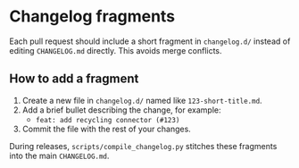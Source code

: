 # Changelog fragments

Each pull request should include a short fragment in `changelog.d/` instead of editing `CHANGELOG.md` directly. This avoids merge conflicts.

## How to add a fragment

1. Create a new file in `changelog.d/` named like `123-short-title.md`.
2. Add a brief bullet describing the change, for example:
   - `feat: add recycling connector (#123)`
3. Commit the file with the rest of your changes.

During releases, `scripts/compile_changelog.py` stitches these fragments into the main `CHANGELOG.md`.
